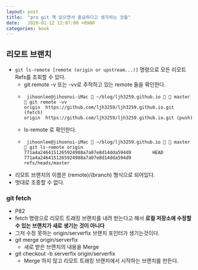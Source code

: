 ```yaml
---
layout: post
title:  "pro git 책 읽으면서 중요하다고 생각하는 것들"
date:   2020-01-12 12:07:00 +0900
categories: book
---
```




## 리모트 브랜치
- `git ls-remote [remote (origin or upstream...)]` 명령으로 모든 리모트 Refs를 조회할 수 있다.
  - git remote -v 또는 -vv로 추적하고 있는 remote 들을 확인한다.
  - ```
     jihoonlee@jihoonui-iMac  ~/blog/ljh3259.github.io   master  git remote -vv
    origin  https://github.com/ljh3259/ljh3259.github.io.git (fetch)
    origin  https://github.com/ljh3259/ljh3259.github.io.git (push)
    ```
  -  ls-remote 로 확인한다.
  - ```
     jihoonlee@jihoonui-iMac  ~/blog/ljh3259.github.io   master  git ls-remote origin
    771a4a2464151265924988a7a07e8d14dda594d9        HEAD
    771a4a2464151265924988a7a07e8d14dda594d9        refs/heads/master
    ```
- 리모트 브랜치의 이름은 (remote)/(branch) 형식으로 되어있다.
- 멋대로 조종할 수 없다.

### git fetch
- P82
- fetch 명령으로 리모트 트래킹 브랜치를 내려 받는다고 해서 **로컬 저장소에 수정할 수 있는 브랜치가 새로 생기는 것이 아니다**
- 그저 수정 못하는 origin/serverfix 브랜치 포인터가 생기는것이다.
- git merge origin/serverfix 
  - 새로 받은 브랜치의 내용을 Merge
- git checkout -b serverfix origin/serverfix
  - Merge 하지 않고 리모트 트래킹 브랜치에서 시작하는 브랜치를 만든다. 
  
  
  
  
  
  
  
  
  
  
  
  
  
  